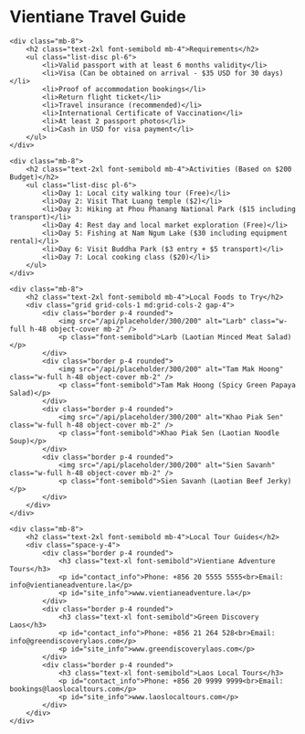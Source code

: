 <div class="container mx-auto p-4">
    <h1 class="text-3xl font-bold mb-6">Vientiane Travel Guide</h1>

    <div class="mb-8">
        <h2 class="text-2xl font-semibold mb-4">Requirements</h2>
        <ul class="list-disc pl-6">
            <li>Valid passport with at least 6 months validity</li>
            <li>Visa (Can be obtained on arrival - $35 USD for 30 days)</li>
            <li>Proof of accommodation bookings</li>
            <li>Return flight ticket</li>
            <li>Travel insurance (recommended)</li>
            <li>International Certificate of Vaccination</li>
            <li>At least 2 passport photos</li>
            <li>Cash in USD for visa payment</li>
        </ul>
    </div>

    <div class="mb-8">
        <h2 class="text-2xl font-semibold mb-4">Activities (Based on $200 Budget)</h2>
        <ul class="list-disc pl-6">
            <li>Day 1: Local city walking tour (Free)</li>
            <li>Day 2: Visit That Luang temple ($2)</li>
            <li>Day 3: Hiking at Phou Phanang National Park ($15 including transport)</li>
            <li>Day 4: Rest day and local market exploration (Free)</li>
            <li>Day 5: Fishing at Nam Ngum Lake ($30 including equipment rental)</li>
            <li>Day 6: Visit Buddha Park ($3 entry + $5 transport)</li>
            <li>Day 7: Local cooking class ($20)</li>
        </ul>
    </div>

    <div class="mb-8">
        <h2 class="text-2xl font-semibold mb-4">Local Foods to Try</h2>
        <div class="grid grid-cols-1 md:grid-cols-2 gap-4">
            <div class="border p-4 rounded">
                <img src="/api/placeholder/300/200" alt="Larb" class="w-full h-48 object-cover mb-2" />
                <p class="font-semibold">Larb (Laotian Minced Meat Salad)</p>
            </div>
            <div class="border p-4 rounded">
                <img src="/api/placeholder/300/200" alt="Tam Mak Hoong" class="w-full h-48 object-cover mb-2" />
                <p class="font-semibold">Tam Mak Hoong (Spicy Green Papaya Salad)</p>
            </div>
            <div class="border p-4 rounded">
                <img src="/api/placeholder/300/200" alt="Khao Piak Sen" class="w-full h-48 object-cover mb-2" />
                <p class="font-semibold">Khao Piak Sen (Laotian Noodle Soup)</p>
            </div>
            <div class="border p-4 rounded">
                <img src="/api/placeholder/300/200" alt="Sien Savanh" class="w-full h-48 object-cover mb-2" />
                <p class="font-semibold">Sien Savanh (Laotian Beef Jerky)</p>
            </div>
        </div>
    </div>

    <div class="mb-8">
        <h2 class="text-2xl font-semibold mb-4">Local Tour Guides</h2>
        <div class="space-y-4">
            <div class="border p-4 rounded">
                <h3 class="text-xl font-semibold">Vientiane Adventure Tours</h3>
                <p id="contact_info">Phone: +856 20 5555 5555<br>Email: info@vientianeadventure.la</p>
                <p id="site_info">www.vientianeadventure.la</p>
            </div>
            <div class="border p-4 rounded">
                <h3 class="text-xl font-semibold">Green Discovery Laos</h3>
                <p id="contact_info">Phone: +856 21 264 528<br>Email: info@greendiscoverylaos.com</p>
                <p id="site_info">www.greendiscoverylaos.com</p>
            </div>
            <div class="border p-4 rounded">
                <h3 class="text-xl font-semibold">Laos Local Tours</h3>
                <p id="contact_info">Phone: +856 20 9999 9999<br>Email: bookings@laoslocaltours.com</p>
                <p id="site_info">www.laoslocaltours.com</p>
            </div>
        </div>
    </div>
</div>